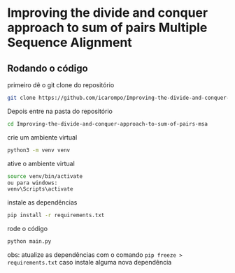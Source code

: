 # Improving the divide and conquer approach to sum of pairs Multiple Sequence Alignment

## Rodando o código

primeiro dê o git clone do repositório

```bash
git clone https://github.com/icarompo/Improving-the-divide-and-conquer-approach-to-sum-of-pairs-msa.git
```

Depois entre na pasta do repositório

```bash
cd Improving-the-divide-and-conquer-approach-to-sum-of-pairs-msa
```

crie um ambiente virtual

```bash
python3 -m venv venv
```

ative o ambiente virtual

```bash
source venv/bin/activate
ou para windows: 
venv\Scripts\activate
```

instale as dependências

```bash
pip install -r requirements.txt
```

rode o código

```bash
python main.py
```

obs: atualize as dependências com o comando `pip freeze > requirements.txt` caso instale alguma nova dependência